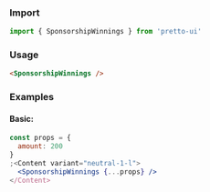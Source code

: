 ### Import

```js static
import { SponsorshipWinnings } from 'pretto-ui'
```

### Usage

```html
<SponsorshipWinnings />
```

### Examples

#### Basic:

```jsx
const props = {
  amount: 200
}
;<Content variant="neutral-1-l">
  <SponsorshipWinnings {...props} />
</Content>
```
